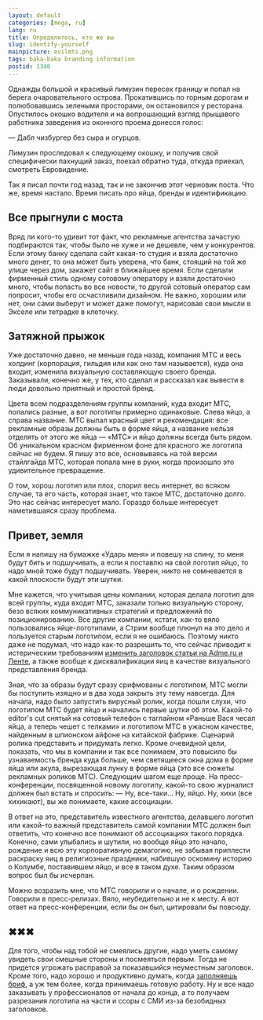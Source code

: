 ```yaml
---
layout: default
categories: [mega, ru]
lang: ru
title: Определитесь, кто же вы
slug: identify-yourself
mainpicture: evilmts.png
tags: baka-baka branding information 
postid: 1340
---
```



Однажды большой и красивый лимузин пересек границу и попал на берега очаровательного острова. Прокатившись по горным дорогам и полюбовавшись зелеными просторами, он остановился у ресторана. Опустилось окошко водителя и на вопрошающий взгляд прыщавого работника заведения из оконного проема донесся голос:

— Дабл чизбургер без сыра и огурцов.

Лимузин проследовал к следующему окошку, и получив свой специфически пахнущий заказ, поехал обратно туда, откуда приехал, смотреть Евровидение.

Так я писал почти год назад, так и не закончив этот черновик поста. Что же, время настало. Время писать про яйца, бренды и идентификацию.<!--more-->


## Все прыгнули с моста

Вряд ли кого-то удивит тот факт, что рекламные агентства зачастую подбираются так, чтобы было не хуже и не дешевле, чем у конкурентов. Если этому банку сделала сайт какая-то студия и взяла достаточно много денег, то она может быть уверена, что банк, стоящий на той же улице через дом, закажет сайт в ближайшее время. Если сделали фирменный стиль одному сотовому оператору и взяли достаточно много, чтобы попасть во все новости, то другой сотовый оператор сам попросит, чтобы его осчастливили дизайном. Не важно, хорошим или нет, они сами выберут и может даже помогут, нарисовав свои мысли в Экселе или тетрадке в клеточку.


## Затяжной прыжок

Уже достаточно давно, не меньше года назад, компания МТС и весь холдинг (корпорация, гильдия или как оно там называется), куда она входит, изменила визуальную составляющую своего бренда. Заказывали, конечно же, у тех, кто сделал и рассказал как вывести в люди довольно приятный и простой бренд.

Цвета всем подразделениям группы компаний, куда входит МТС, попались разные, а вот логотипы примерно одинаковые. Слева яйцо, а справа название. МТС выпал красный цвет и рекомендация: все рекламные образы должны быть в форме яйца, а название нельзя отделять от этого же яйца — «МТС» и яйцо должны всегда быть рядом. Об уникальном красном фирменном фоне для красного же логотипа сейчас не будем. Я пишу это все, основываясь на той версии стайлгайда МТС, которая попала мне в руки, когда произошло это удивительное превращение.

О том, хорош логотип или плох, спорил весь интернет, во всяком случае, та его часть, которая знает, что такое МТС, достаточно долго. Это нас сейчас интересует мало. Гораздо больше интересует наметившаяся сразу проблема.


## Привет, земля

Если я напишу на бумажке «Ударь меня» и повешу на спину, то меня будут бить и подшучивать, а если я поставлю на свой логотип яйцо, то надо мной тоже будут подшучивать. Уверен, никто не сомневается в какой плоскости будут эти шутки.

Мне кажется, что учитывая цены компании, которая делала логотип для всей группы, куда входит МТС, заказали только визуальную сторону, безо всяких коммуникативных стратегий и предложений по позиционированию. Все другие компании, кстати, как-то вяло пользовались яйце-логотипами, а Стрим вообще плюнул на это дело и пользуется старым логотипом, если я не ошибаюсь. Поэтому никто даже не подумал, что надо как-то разрешить то, что сейчас приводит к истерическим требованиям <a href="http://www.adme.ru/mts/mts-udalyaet-yajca-iz-interneta-102111/">изменить заголовок статьи на Adme.ru и Ленте</a>, а также вообще к дисквалификации яиц в качестве визуального представления бренда.

Зная, что за образы будут сразу срифмованы с логотипом, МТС могли бы поступить изящно и в два хода закрыть эту тему навсегда. Для начала, надо было запустить вирусный ролик, когда пошли слухи, что логотипом МТС будет яйцо и начались первые шутки об этом. Какой-то editor's cut снятый на сотовый телефон с таглайном «Раньше Вася чесал яйца, а теперь чешет с телками» и логотипом МТС в ужасном качестве, найденным в шпионском айфоне на китайской фабрике. Сценарий ролика представить и придумать легко. Кроме очевидной цели, показать, что мы в компании и так все понимаем, это повысило бы узнаваемость бренда куда больше, чем светящееся окна дома в форме яйца или акула, вырезающая лунку в форме яйца (это все сюжеты рекламных роликов МТС). Следующим шагом еще проще. На пресс-конференции, посвященной новому логотипу, какой-то свою журналист должен был встать и спросить:
— Ну, все-таки… Ну, яйцо. Ну, хихи (все хихикают), вы же понимаете, какие ассоциации.

В ответ на это, представитель известного агентства, делавшего логотип или какой-то важный представитель самой компании МТС должен был ответить, что конечно все понимают об ассоциациях такого порядка. Конечно, сами улыбались и шутили, но вообще яйцо это начало, рождение и всю эту корпоративную демагогию, не забывая приплести раскраску яиц в религиозные праздники, набившую оскомину историю о Колумбе, поставившем яйцо, и все в таком духе. Таким образом вопрос был бы исчерпан.

Можно возразить мне, что МТС говорили и о начале, и о рождении. Говорили в пресс-релизах. Вяло, неубедительно и не к месту. А вот ответ на пресс-конференции, если бы он был, цитировали бы повсюду.


## ✖✖✖

Для того, чтобы над тобой не смеялись другие, надо уметь самому увидеть свои смешные стороны и посмеяться первым. Тогда не придется угрожать расправой за показавшийся неуместным заголовок. Кроме того, надо хорошо и продуктивно думать, когда <a href="/mega/2009/what-site-do-you-like-today/">заполняешь бриф</a>, а уж тем более, когда принимаешь готовую работу. Ну и все надо заказывать у профессионалов от начала до конца, а то получаем разрезания логотипа на части и ссоры с СМИ из-за безобидных заголовков.